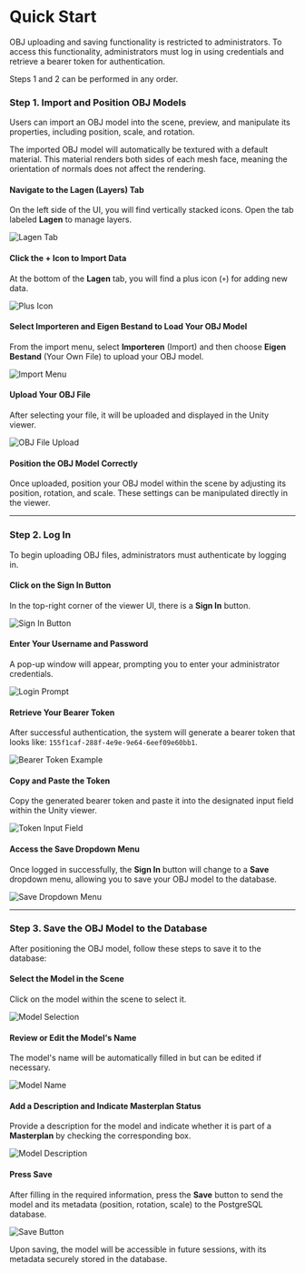 # Quick Start

OBJ uploading and saving functionality is restricted to administrators. To access this functionality, administrators must log in using credentials and retrieve a bearer token for authentication.

Steps 1 and 2 can be performed in any order.

### Step 1. Import and Position OBJ Models

Users can import an OBJ model into the scene, preview, and manipulate its properties, including position, scale, and rotation.

The imported OBJ model will automatically be textured with a default material. This material renders both sides of each mesh face, meaning the orientation of normals does not affect the rendering.

#### Navigate to the **Lagen** (Layers) Tab

On the left side of the UI, you will find vertically stacked icons. Open the tab labeled **Lagen** to manage layers.

![Lagen Tab]()

#### Click the **+** Icon to Import Data

At the bottom of the **Lagen** tab, you will find a plus icon (`+`) for adding new data.

![Plus Icon]()

#### Select **Importeren** and **Eigen Bestand** to Load Your OBJ Model

From the import menu, select **Importeren** (Import) and then choose **Eigen Bestand** (Your Own File) to upload your OBJ model.

![Import Menu]()

#### Upload Your OBJ File

After selecting your file, it will be uploaded and displayed in the Unity viewer.

![OBJ File Upload]()

#### Position the OBJ Model Correctly

Once uploaded, position your OBJ model within the scene by adjusting its position, rotation, and scale. These settings can be manipulated directly in the viewer.

---

### Step 2. Log In

To begin uploading OBJ files, administrators must authenticate by logging in.

#### Click on the **Sign In** Button

In the top-right corner of the viewer UI, there is a **Sign In** button.

![Sign In Button]()

#### Enter Your Username and Password

A pop-up window will appear, prompting you to enter your administrator credentials.

![Login Prompt]()

#### Retrieve Your Bearer Token

After successful authentication, the system will generate a bearer token that looks like: `155f1caf-288f-4e9e-9e64-6eef09e60bb1`.

![Bearer Token Example]()

#### Copy and Paste the Token

Copy the generated bearer token and paste it into the designated input field within the Unity viewer.

![Token Input Field]()

#### Access the **Save** Dropdown Menu

Once logged in successfully, the **Sign In** button will change to a **Save** dropdown menu, allowing you to save your OBJ model to the database.

![Save Dropdown Menu]()

---

### Step 3. Save the OBJ Model to the Database

After positioning the OBJ model, follow these steps to save it to the database:

#### Select the Model in the Scene

Click on the model within the scene to select it.

![Model Selection]()

#### Review or Edit the Model's Name

The model's name will be automatically filled in but can be edited if necessary.

![Model Name]()

#### Add a Description and Indicate **Masterplan** Status

Provide a description for the model and indicate whether it is part of a **Masterplan** by checking the corresponding box.

![Model Description]()

#### Press **Save**

After filling in the required information, press the **Save** button to send the model and its metadata (position, rotation, scale) to the PostgreSQL database.

![Save Button]()

Upon saving, the model will be accessible in future sessions, with its metadata securely stored in the database.
